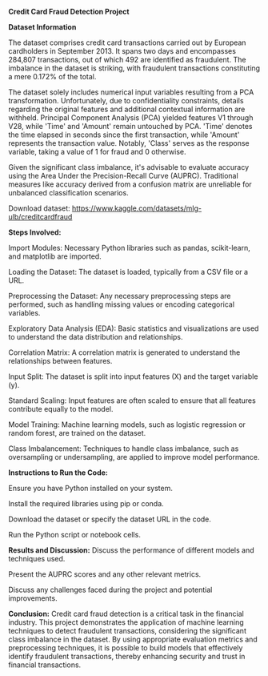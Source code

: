 **Credit Card Fraud Detection Project**

**Dataset Information**

The dataset comprises credit card transactions carried out by European cardholders in September 2013. It spans two days and encompasses 284,807 transactions, out of which 492 are identified as fraudulent. The imbalance in the dataset is striking, with fraudulent transactions constituting a mere 0.172% of the total.

The dataset solely includes numerical input variables resulting from a PCA transformation. Unfortunately, due to confidentiality constraints, details regarding the original features and additional contextual information are withheld. Principal Component Analysis (PCA) yielded features V1 through V28, while 'Time' and 'Amount' remain untouched by PCA. 'Time' denotes the time elapsed in seconds since the first transaction, while 'Amount' represents the transaction value. Notably, 'Class' serves as the response variable, taking a value of 1 for fraud and 0 otherwise.

Given the significant class imbalance, it's advisable to evaluate accuracy using the Area Under the Precision-Recall Curve (AUPRC). Traditional measures like accuracy derived from a confusion matrix are unreliable for unbalanced classification scenarios.


Download dataset: https://www.kaggle.com/datasets/mlg-ulb/creditcardfraud

**Steps Involved:**

Import Modules: Necessary Python libraries such as pandas, scikit-learn, and matplotlib are imported.

Loading the Dataset: The dataset is loaded, typically from a CSV file or a URL.

Preprocessing the Dataset: Any necessary preprocessing steps are performed, such as handling missing values or encoding categorical variables.

Exploratory Data Analysis (EDA): Basic statistics and visualizations are used to understand the data distribution and relationships.

Correlation Matrix: A correlation matrix is generated to understand the relationships between features.

Input Split: The dataset is split into input features (X) and the target variable (y).

Standard Scaling: Input features are often scaled to ensure that all features contribute equally to the model.

Model Training: Machine learning models, such as logistic regression or random forest, are trained on the dataset.

Class Imbalancement: Techniques to handle class imbalance, such as oversampling or undersampling, are applied to improve model performance.

**Instructions to Run the Code:**

Ensure you have Python installed on your system.

Install the required libraries using pip or conda.

Download the dataset or specify the dataset URL in the code.

Run the Python script or notebook cells.

**Results and Discussion:**
Discuss the performance of different models and techniques used.

Present the AUPRC scores and any other relevant metrics.

Discuss any challenges faced during the project and potential improvements.

**Conclusion:**
Credit card fraud detection is a critical task in the financial industry. This project demonstrates the application of machine learning techniques to detect fraudulent transactions, considering the significant class imbalance in the dataset. By using appropriate evaluation metrics and preprocessing techniques, it is possible to build models that effectively identify fraudulent transactions, thereby enhancing security and trust in financial transactions.
